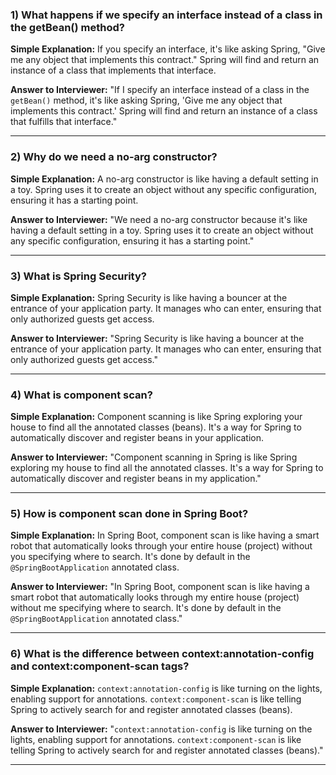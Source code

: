 ### 1) What happens if we specify an interface instead of a class in the getBean() method?

**Simple Explanation:**
If you specify an interface, it's like asking Spring, "Give me any object that implements this contract." Spring will find and return an instance of a class that implements that interface.

**Answer to Interviewer:**
"If I specify an interface instead of a class in the `getBean()` method, it's like asking Spring, 'Give me any object that implements this contract.' Spring will find and return an instance of a class that fulfills that interface."

---

### 2) Why do we need a no-arg constructor?

**Simple Explanation:**
A no-arg constructor is like having a default setting in a toy. Spring uses it to create an object without any specific configuration, ensuring it has a starting point.

**Answer to Interviewer:**
"We need a no-arg constructor because it's like having a default setting in a toy. Spring uses it to create an object without any specific configuration, ensuring it has a starting point."

---

### 3) What is Spring Security?

**Simple Explanation:**
Spring Security is like having a bouncer at the entrance of your application party. It manages who can enter, ensuring that only authorized guests get access.

**Answer to Interviewer:**
"Spring Security is like having a bouncer at the entrance of your application party. It manages who can enter, ensuring that only authorized guests get access."

---

### 4) What is component scan?

**Simple Explanation:**
Component scanning is like Spring exploring your house to find all the annotated classes (beans). It's a way for Spring to automatically discover and register beans in your application.

**Answer to Interviewer:**
"Component scanning in Spring is like Spring exploring my house to find all the annotated classes. It's a way for Spring to automatically discover and register beans in my application."

---

### 5) How is component scan done in Spring Boot?

**Simple Explanation:**
In Spring Boot, component scan is like having a smart robot that automatically looks through your entire house (project) without you specifying where to search. It's done by default in the `@SpringBootApplication` annotated class.

**Answer to Interviewer:**
"In Spring Boot, component scan is like having a smart robot that automatically looks through my entire house (project) without me specifying where to search. It's done by default in the `@SpringBootApplication` annotated class."

---

### 6) What is the difference between context:annotation-config and context:component-scan tags?

**Simple Explanation:**
`context:annotation-config` is like turning on the lights, enabling support for annotations. `context:component-scan` is like telling Spring to actively search for and register annotated classes (beans).

**Answer to Interviewer:**
"`context:annotation-config` is like turning on the lights, enabling support for annotations. `context:component-scan` is like telling Spring to actively search for and register annotated classes (beans)."

---

